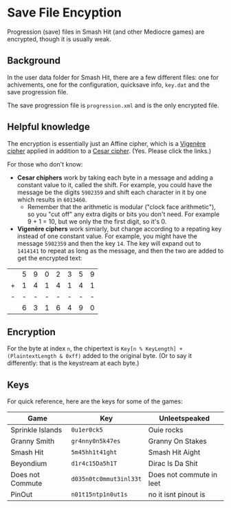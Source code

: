# Save File Encyption

Progression (save) files in Smash Hit (and other Mediocre games) are encrypted, though it is usually weak.

## Background

In the user data folder for Smash Hit, there are a few different files: one for achivements, one for the configuration, quicksave info, `key.dat` and the save progression file.

The save progression file is `progression.xml` and is the only encrypted file.

## Helpful knowledge

The encryption is essentially just an Affine cipher, which is a [Vigenère cipher](https://www.khanacademy.org/computing/computer-science/cryptography/crypt/v/polyalphabetic-cipher) applied in addition to a [Cesar cipher](https://www.khanacademy.org/computing/computer-science/cryptography/crypt/v/caesar-cipher). (Yes. Please click the links.)

For those who don't know:

* **Cesar chiphers** work by taking each byte in a message and adding a constant value to it, called the shift. For example, you could have the message be the digits `5902359` and shift each character in it by one which results in `6013460`.
  * Remember that the arithmetic is modular ("clock face arithmetic"), so you "cut off" any extra digits or bits you don't need. For example 9 + 1 = 10, but we only the the first digit, so it's 0.
* **Vigenère ciphers** work simiarly, but change according to a repating key instead of one constant value. For example, you might have the message `5902359` and then the key `14`. The key will expand out to `1414141` to repeat as long as the message, and then the two are added to get the encrypted text:


|   |   |   |   |   |   |   |   |
| - | - | - | - | - | - | - | - |
|   | 5 | 9 | 0 | 2 | 3 | 5 | 9 |
| + | 1 | 4 | 1 | 4 | 1 | 4 | 1 |
| - | - | - | - | - | - | - | - |
|   | 6 | 3 | 1 | 6 | 4 | 9 | 0 |

## Encryption

For the byte at index `n`, the chipertext is `Key[n % KeyLength] + (PlaintextLength & 0xff)` added to the original byte. (Or to say it differently: that is the keystream at each byte.)

## Keys

For quick reference, here are the keys for some of the games:

| Game | Key | Unleetspeaked |
| --- | --- | --- |
| Sprinkle Islands | `0u1er0ck5` | Ouie rocks |
| Granny Smith | `gr4nny0n5k47es` | Granny On Stakes |
| Smash Hit | `5m45hh1t41ght` | Smash Hit Aight |
| Beyondium | `d1r4c15Da5h1T` | Dirac Is Da Shit |
| Does not Commute | `d035n0tc0mmut3inl33t` | Does not commute in leet |
| PinOut | `n01t15ntp1n0ut1s` | no it isnt pinout is |
